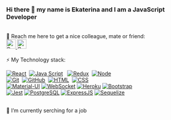 ### Hi there 👋 my name is Ekaterina and I am a JavaScript Developer
<br />
🔎 Reach me here to get a nice colleague, mate or friend:
<br />
<a href="https://t.me/katealterego">
  <img alt="Barsukova | Telegram" width="25px" src="https://upload.wikimedia.org/wikipedia/commons/thumb/5/5c/Telegram_Messenger.png/768px-Telegram_Messenger.png" />
</a>
<a href="mailto:barsukova.ekat@gmail.com">
  <img alt="Barsukova | Mail" width="25px" src="https://upload.wikimedia.org/wikipedia/commons/thumb/d/d8/Mail_ValeJappo.png/640px-Mail_ValeJappo.png" />
</a>
<br />
<br />
⚡ My Technology stack:
<br />

[![React](https://shields.io/badge/-React-f9fbfa?logo=react&style=for-the-badge)](https://reactjs.org/)&nbsp;
[![Java Script](https://shields.io/badge/-Java_Script-F7DF1E?logo=javascript&style=for-the-badge&logoColor=222)](https://learn.javascript.ru/) &nbsp;
[![Redux](https://shields.io/badge/-Redux-710B77?logo=redux&style=for-the-badge)](https://redux.js.org/)&nbsp;
[![Node](https://shields.io/badge/-Node-333?logo=node.js&style=for-the-badge)](https://nodejs.org/en/)&nbsp;
<br />
[![Git](https://shields.io/badge/-Git-f0efe7?logo=git&style=for-the-badge)](https://git-scm.com/)&nbsp;
[![GitHub](https://shields.io/badge/-GitHub-333?logo=GitHub&style=for-the-badge)](https://github.com/)&nbsp;
[![HTML](https://shields.io/badge/-HTML5-E34F26?logo=html5&style=for-the-badge&logoColor=fff)](https://html5book.ru/html-html5/)&nbsp;
[![CSS](https://shields.io/badge/-CSS3-1572B6?logo=css3&style=for-the-badge&logoColor=fff)](https://html5book.ru/osnovy-css/)&nbsp;
<br />
[![Material-UI](https://img.shields.io/badge/-materialui-1572B6?logo=Material-UI&style=for-the-badge)](https://material-ui.com/ru/)
[![WebSocket](https://img.shields.io/badge/-WebSocket-f9fbfa?logo=websocket&style=for-the-badge)](https://developer.mozilla.org/ru/docs/Web/API/WebSocket)
[![Heroku](https://img.shields.io/badge/-Heroku-431490?logo=heroku&style=for-the-badge)](https://www.heroku.com/)
[![Bootstrap](https://img.shields.io/badge/-Bootstrap-f9fbfa?logo=bootstrap&style=for-the-badge)](https://getbootstrap.com/)
<br />
[![Jest](https://img.shields.io/badge/-Jest-97737e?logo=jest&style=for-the-badge)](https://jestjs.io/ru)
[![PostgreSQL](https://img.shields.io/badge/-PostgreSQL-f9fbfa?logo=PostgreSQL&style=for-the-badge)](https://www.postgresql.org/)
[![ExpressJS](https://img.shields.io/badge/-Express.js-333?logo=express&style=for-the-badge)](https://expressjs.com/ru/)
[![Sequelize](https://img.shields.io/badge/-Sequelize-f9fbfa?logo=Sequelize&style=for-the-badge)](https://sequelize.org/master/)

<br />
🧠 I’m currently serching for a job
